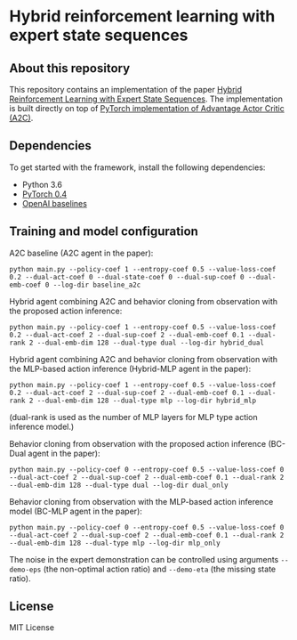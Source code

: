# Hybrid reinforcement learning with expert state sequences

## About this repository
This repository contains an implementation of the paper [Hybrid Reinforcement Learning with Expert State Sequences](https://aaai.org/Conferences/AAAI-19/wp-content/uploads/2018/11/AAAI-19_Accepted_Papers.pdf). The implementation is built directly on top of [PyTorch implementation of Advantage Actor Critic (A2C)](https://github.com/ikostrikov/pytorch-a2c-ppo-acktr). 


## Dependencies
To get started with the framework, install the following dependencies:
- Python 3.6
- [PyTorch 0.4](https://pytorch.org/get-started/previous-versions/)
- [OpenAI baselines](https://github.com/openai/baselines)


## Training and model configuration 
A2C baseline (A2C agent in the paper): 
```
python main.py --policy-coef 1 --entropy-coef 0.5 --value-loss-coef 0.2 --dual-act-coef 0 --dual-state-coef 0 --dual-sup-coef 0 --dual-emb-coef 0 --log-dir baseline_a2c 
```

Hybrid agent combining A2C and behavior cloning from observation with the proposed action inference:
```
python main.py --policy-coef 1 --entropy-coef 0.5 --value-loss-coef 0.2 --dual-act-coef 2 --dual-sup-coef 2 --dual-emb-coef 0.1 --dual-rank 2 --dual-emb-dim 128 --dual-type dual --log-dir hybrid_dual 
```

Hybrid agent combining A2C and behavior cloning from observation with the MLP-based action inference (Hybrid-MLP agent in the paper):
```
python main.py --policy-coef 1 --entropy-coef 0.5 --value-loss-coef 0.2 --dual-act-coef 2 --dual-sup-coef 2 --dual-emb-coef 0.1 --dual-rank 2 --dual-emb-dim 128 --dual-type mlp --log-dir hybrid_mlp 
```
(dual-rank is used as the number of MLP layers for MLP type action inference model.)


Behavior cloning from observation with the proposed action inference (BC-Dual agent in the paper):
```
python main.py --policy-coef 0 --entropy-coef 0.5 --value-loss-coef 0 --dual-act-coef 2 --dual-sup-coef 2 --dual-emb-coef 0.1 --dual-rank 2 --dual-emb-dim 128 --dual-type dual --log-dir dual_only 
```

Behavior cloning from observation with the MLP-based action inference model (BC-MLP agent in the paper):
```
python main.py --policy-coef 0 --entropy-coef 0.5 --value-loss-coef 0 --dual-act-coef 2 --dual-sup-coef 2 --dual-emb-coef 0.1 --dual-rank 2 --dual-emb-dim 128 --dual-type mlp --log-dir mlp_only 
```

The noise in the expert demonstration can be controlled using arguments ``--demo-eps`` (the non-optimal action ratio) and ``--demo-eta`` (the missing state ratio).


## License
MIT License